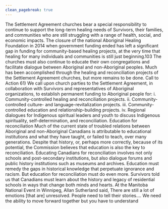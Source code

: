 ```yaml
---
clean_pagebreak: true
---
```


The Settlement Agreement churches bear a special responsibility to continue to support the long-term healing needs of Survivors, their families, and communities who are still struggling with a range of health, social, and economic impacts. The closure of the national Aboriginal Healing Foundation in 2014 when government funding ended has left a significant gap in funding for community-based healing projects, at the very time that healing for many individuals and communities is still just beginning.103 The churches must also continue to educate their own congregations and facilitate dialogue between Aboriginal and non-Aboriginal peoples. Much has been accomplished through the healing and reconciliation projects of the Settlement Agreement churches, but more remains to be done.
Call to Action
61) We call upon church parties to the Settlement Agreement, in collaboration with Survivors and representatives of Aboriginal organizations, to establish permanent funding to Aboriginal people for:
i. Community-controlled healing and reconciliation projects.
ii. Community-controlled culture- and language-revitalization projects.
iii. Community-controlled education and relationship-building projects.
iv. Regional dialogues for Indigenous spiritual leaders and youth to discuss Indigenous spirituality, self-determination, and reconciliation.
Education for reconciliation
Much of the current state of troubled relations between Aboriginal and non-Aboriginal Canadians is attributable to educational institutions and what they have taught, or failed to teach, over many generations. Despite that history, or, perhaps more correctly, because of its potential, the Commission believes that education is also the key to reconciliation. Educating Canadians for reconciliation involves not only schools and post-secondary institutions, but also dialogue forums and public history institutions such as museums and archives. Education must remedy the gaps in historical knowledge that perpetuate ignorance and racism.
But education for reconciliation must do even more. Survivors told us that Canadians must learn about the history and legacy of residential schools in ways that change both minds and hearts. At the Manitoba National Event in Winnipeg, Allan Sutherland said,
There are still a lot of emotions [that are] unresolved. People need to tell their stories.... We need the ability to move forward together but you have to understand
